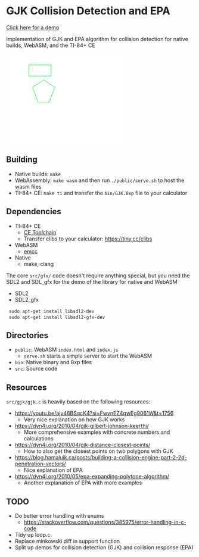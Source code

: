 # GJK Collision Detection and EPA
[Click here for a demo](https://jshin313.github.io/gjk)

Implementation of GJK and EPA algorithm for collision detection for native builds, WebASM, and the TI-84+ CE

![Animated png of the GJK collision working with two polygons on a TI-84+ CE calculator](screenshot.png)

## Building
* Native builds: `make`
* WebAssembly: `make wasm` and then run `./public/serve.sh` to host the wasm files
* TI-84+ CE: `make ti` and transfer the `bin/GJK.8xp` file to your calculator

## Dependencies
* TI-84+ CE
    * [CE Toolchain](https://ce-programming.github.io/toolchain/static/getting-started.html)
    * Transfer clibs to your calculator: https://tiny.cc/clibs
* WebASM
    * [emcc](https://emscripten.org/docs/getting_started/downloads.html)
* Native
    * make, clang

The core `src/gfx/` code doesn't require anything special, but you need the SDL2 and SDL_gfx for the demo of the library for native and WebASM
* SDL2
* SDL2_gfx
```
 sudo apt-get install libsdl2-dev
 sudo apt-get install libsdl2-gfx-dev
```

## Directories
* `public`: WebASM `index.html` and `index.js`
    * `serve.sh` starts a simple server to start the WebASM
* `bin`: Native binary and 8xp files
* `src`: Source code

## Resources
`src/gjk/gjk.c` is heavily based on the following resources:
 * https://youtu.be/ajv46BSqcK4?si=FwvnEZ4qwEg9061W&t=1756
    * Very nice explanation on how GJK works
 * https://dyn4j.org/2010/04/gjk-gilbert-johnson-keerthi/
    * More comprehensive examples with concrete numbers and calculations
 * https://dyn4j.org/2010/04/gjk-distance-closest-points/
    * How to also get the closest points on two polygons with GJK
 * https://blog.hamaluik.ca/posts/building-a-collision-engine-part-2-2d-penetration-vectors/
    * Nice explanation of EPA
 * https://dyn4j.org/2010/05/epa-expanding-polytope-algorithm/
    * Another explanation of EPA with more examples

## TODO
* Do better error handling with enums
    * https://stackoverflow.com/questions/385975/error-handling-in-c-code
* Tidy up loop.c
* Replace minkowski diff in support function
* Split up demos for collision detection (GJK) and collision response (EPA)
